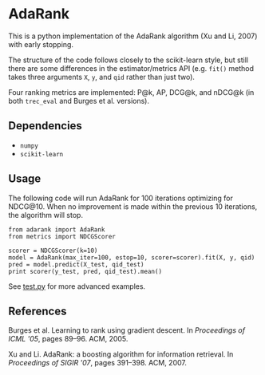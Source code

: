 # AdaRank

This is a python implementation of the AdaRank algorithm (Xu and Li, 2007) with early stopping.

The structure of the code follows closely to the scikit-learn style, but still there are some
differences in the estimator/metrics API (e.g. `fit()` method takes three arguments `X`, `y`,
and `qid` rather than just two).

Four ranking metrics are implemented: P@k, AP, DCG@k, and nDCG@k
(in both `trec_eval` and Burges et al. versions). 

## Dependencies

* `numpy`
* `scikit-learn`

## Usage

The following code will run AdaRank for 100 iterations optimizing for NDCG@10.  When no
improvement is made within the previous 10 iterations, the algorithm will stop.

```
from adarank import AdaRank
from metrics import NDCGScorer

scorer = NDCGScorer(k=10)
model = AdaRank(max_iter=100, estop=10, scorer=scorer).fit(X, y, qid)
pred = model.predict(X_test, qid_test)
print scorer(y_test, pred, qid_test).mean()
```

See [test.py](test.py) for more advanced examples.

## References

Burges et al. Learning to rank using gradient descent. In 
_Proceedings of ICML '05_, pages 89&ndash;96. ACM, 2005.

Xu and Li. AdaRank: a boosting algorithm for information retrieval. In
_Proceedings of SIGIR '07_, pages 391&ndash;398. ACM, 2007.